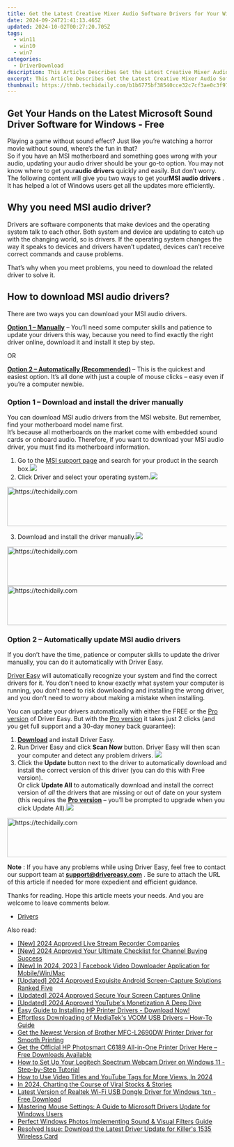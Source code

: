 ```yaml
---
title: Get the Latest Creative Mixer Audio Software Drivers for Your Windows 11 Device
date: 2024-09-24T21:41:13.465Z
updated: 2024-10-02T00:27:20.705Z
tags:
  - win11
  - win10
  - win7
categories:
  - DriverDownload
description: This Article Describes Get the Latest Creative Mixer Audio Software Drivers for Your Windows 11 Device
excerpt: This Article Describes Get the Latest Creative Mixer Audio Software Drivers for Your Windows 11 Device
thumbnail: https://thmb.techidaily.com/b1b6775bf38540cce32c7cf3ae0c3f9781deea4b62c3dc654004acc69b97d819.jpg
---
```


## Get Your Hands on the Latest Microsoft Sound Driver Software for Windows - Free

Playing a game without sound effect? Just like you’re watching a horror movie without sound, where’s the fun in that?  
 So if you have an MSI motherboard and something goes wrong with your audio, updating your audio driver should be your go-to option. You may not know where to get your**audio drivers** quickly and easily. But don’t worry. The following content will give you two ways to get your**MSI audio drivers** . It has helped a lot of Windows users get all the updates more efficiently.

## Why you need MSI audio driver?

 Drivers are software components that make devices and the operating system talk to each other. Both system and device are updating to catch up with the changing world, so is drivers. If the operating system changes the way it speaks to devices and drivers haven’t updated, devices can’t receive correct commands and cause problems.

 That’s why when you meet problems, you need to download the related driver to solve it.

## How to download MSI audio drivers?

There are two ways you can download your MSI audio drivers.

**[Option 1 – Manually](https://tools.techidaily.com/drivereasy/download/)**  – You’ll need some computer skills and patience to update your drivers this way, because you need to find exactly the right driver online, download it and install it step by step.

OR

**[Option 2 – Automatically (Recommended)](https://www.drivereasy.com/knowledge/download-msi-audio-drivers-for-windows/#op2) [](https://tools.techidaily.com/drivereasy/download/)**  – This is the quickest and easiest option. It’s all done with just a couple of mouse clicks – easy even if you’re a computer newbie.

### **Option 1 –** **Download and install the driver manually**

 You can download MSI audio drivers from the MSI website. But remember, find your motherboard model name first.  
 It’s because all motherboards on the market come with embedded sound cards or onboard audio. Therefore, if you want to download your MSI audio driver, you must find its motherboard information.

1. Go to the[](https://www.msi.com/Motherboard/support/Z270-GAMING-PRO-CARBON#down-driver&Win10%2064) [MSI support page](https://www.msi.com/support/download/) and search for your product in the search box.![](https://images.drivereasy.com/wp-content/uploads/2019/07/audio-support.jpg)
2. Click Driver and select your operating system.![](https://images.drivereasy.com/wp-content/uploads/2019/07/z270.jpg)

<!-- affiliate ads begin -->
<a href="https://review-au.sjv.io/c/5597632/2098702/14409" target="_top" id="2098702">
  <img src="//a.impactradius-go.com/display-ad/14409-2098702" border="0" alt="https://techidaily.com" width="728" height="90"/>
</a>
<img height="0" width="0" src="https://review-au.sjv.io/i/5597632/2098702/14409" style="position:absolute;visibility:hidden;" border="0" />
<!-- affiliate ads end -->

3. Download and install the driver manually.![](https://images.drivereasy.com/wp-content/uploads/2019/07/audio.jpg)

<!-- affiliate ads begin -->
<a href="https://imp.i357552.net/c/5597632/1061528/11832" target="_top" id="1061528">
  <img src="//a.impactradius-go.com/display-ad/11832-1061528" border="0" alt="https://techidaily.com" width="728" height="90"/>
</a>
<img height="0" width="0" src="https://imp.i357552.net/i/5597632/1061528/11832" style="position:absolute;visibility:hidden;" border="0" />
<!-- affiliate ads end -->

<!-- affiliate ads begin -->
<a href="https://appsumo.8odi.net/c/5597632/2151889/7443" target="_top" id="2151889">
  <img src="//a.impactradius-go.com/display-ad/7443-2151889" border="0" alt="https://techidaily.com" width="728" height="90"/>
</a>
<img height="0" width="0" src="https://appsumo.8odi.net/i/5597632/2151889/7443" style="position:absolute;visibility:hidden;" border="0" />
<!-- affiliate ads end -->

### **Option 2 – Automatically update MSI audio drivers**

 If you don’t have the time, patience or computer skills to update the driver manually, you can do it automatically with Driver Easy.

[Driver Easy](https://tools.techidaily.com/drivereasy/download/) will automatically recognize your system and find the correct drivers for it. You don’t need to know exactly what system your computer is running, you don’t need to risk downloading and installing the wrong driver, and you don’t need to worry about making a mistake when installing.

 You can update your drivers automatically with either the FREE or the [Pro version](https://tools.techidaily.com/drivereasy/download/) of Driver Easy. But with the [Pro version](https://tools.techidaily.com/drivereasy/download/) it takes just 2 clicks (and you get full support and a 30-day money back guarantee):

1. **[Download](https://tools.techidaily.com/drivereasy/download/)**  and install Driver Easy.
2. Run Driver Easy and click **Scan Now** button. Driver Easy will then scan your computer and detect any problem drivers. ![](https://images.drivereasy.com/wp-content/uploads/2019/07/NVIDIA-18.jpg)
3. Click the **Update** button next to the driver to automatically download and install the correct version of this driver (you can do this with Free version).  
 Or click **Update All** to automatically download and install the correct version of _all_ the drivers that are missing or out of date on your system (this requires the **[Pro version](https://tools.techidaily.com/drivereasy/download/)**  – you’ll be prompted to upgrade when you click Update All).![](https://images.drivereasy.com/wp-content/uploads/2019/07/audio1.jpg)

<!-- affiliate ads begin -->
<a href="https://unicoeye.pxf.io/c/5597632/2134494/18498" target="_top" id="2134494">
  <img src="//a.impactradius-go.com/display-ad/18498-2134494" border="0" alt="https://techidaily.com" width="721" height="90"/>
</a>
<img height="0" width="0" src="https://unicoeye.pxf.io/i/5597632/2134494/18498" style="position:absolute;visibility:hidden;" border="0" />
<!-- affiliate ads end -->

**Note** : If you have any problems while using Driver Easy, feel free to contact our support team at **[support@drivereasy.com](https://tools.techidaily.com/drivereasy/download/)**  . Be sure to attach the URL of this article if needed for more expedient and efficient guidance.

 Thanks for reading. Hope this article meets your needs. And you are welcome to leave comments below.

* [Drivers](https://tools.techidaily.com/drivereasy/download/)

<ins class="adsbygoogle"
     style="display:block"
     data-ad-format="autorelaxed"
     data-ad-client="ca-pub-7571918770474297"
     data-ad-slot="1223367746"></ins>

<ins class="adsbygoogle"
     style="display:block"
     data-ad-client="ca-pub-7571918770474297"
     data-ad-slot="8358498916"
     data-ad-format="auto"
     data-full-width-responsive="true"></ins>

<span class="atpl-alsoreadstyle">Also read:</span>
<div><ul>
<li><a href="https://desktop-recording.techidaily.com/new-2024-approved-live-stream-recorder-companies/"><u>[New] 2024 Approved Live Stream Recorder Companies</u></a></li>
<li><a href="https://youtube-blog.techidaily.com/024-approved-your-ultimate-checklist-for-channel-buying-success/"><u>[New] 2024 Approved Your Ultimate Checklist for Channel Buying Success</u></a></li>
<li><a href="https://facebook-clips.techidaily.com/new-in-2024-2023-facebook-video-downloader-application-for-mobilewinmac/"><u>[New] In 2024, 2023 | Facebook Video Downloader Application for Mobile/Win/Mac</u></a></li>
<li><a href="https://screen-mirroring-recording.techidaily.com/updated-2024-approved-exquisite-android-screen-capture-solutions-ranked-five/"><u>[Updated] 2024 Approved Exquisite Android Screen-Capture Solutions Ranked Five</u></a></li>
<li><a href="https://visual-screen-recording.techidaily.com/updated-2024-approved-secure-your-screen-captures-online/"><u>[Updated] 2024 Approved Secure Your Screen Captures Online</u></a></li>
<li><a href="https://youtube-tips.techidaily.com/ed-2024-approved-youtubes-monetization-a-deep-dive/"><u>[Updated] 2024 Approved YouTube's Monetization A Deep Dive</u></a></li>
<li><a href="https://hardware-help.techidaily.com/easy-guide-to-installing-hp-printer-drivers-download-now/"><u>Easy Guide to Installing HP Printer Drivers - Download Now!</u></a></li>
<li><a href="https://hardware-help.techidaily.com/effortless-downloading-of-mediateks-vcom-usb-drivers-how-to-guide/"><u>Effortless Downloading of MediaTek's VCOM USB Drivers – How-To Guide</u></a></li>
<li><a href="https://hardware-help.techidaily.com/get-the-newest-version-of-brother-mfc-l2690dw-printer-driver-for-smooth-printing/"><u>Get the Newest Version of Brother MFC-L2690DW Printer Driver for Smooth Printing</u></a></li>
<li><a href="https://hardware-help.techidaily.com/get-the-official-hp-photosmart-c6189-all-in-one-printer-driver-here-free-downloads-available/"><u>Get the Official HP Photosmart C6189 All-in-One Printer Driver Here – Free Downloads Available</u></a></li>
<li><a href="https://hardware-help.techidaily.com/how-to-set-up-your-logitech-spectrum-webcam-driver-on-windows-11-step-by-step-tutorial/"><u>How to Set Up Your Logitech Spectrum Webcam Driver on Windows 11 - Step-by-Step Tutorial</u></a></li>
<li><a href="https://facebook-video-footage.techidaily.com/how-to-use-video-titles-and-youtube-tags-for-more-views-in-2024/"><u>How to Use Video Titles and YouTube Tags for More Views, In 2024</u></a></li>
<li><a href="https://article-files.techidaily.com/in-2024-charting-the-course-of-viral-stocks-and-stories/"><u>In 2024, Charting the Course of Viral Stocks & Stories</u></a></li>
<li><a href="https://hardware-help.techidaily.com/latest-version-of-realtek-wi-fi-usb-dongle-driver-for-windows-tn-free-download/"><u>Latest Version of Realtek Wi-Fi USB Dongle Driver for Windows ˈtɛn - Free Download</u></a></li>
<li><a href="https://hardware-help.techidaily.com/mastering-mouse-settings-a-guide-to-microsoft-drivers-update-for-windows-users/"><u>Mastering Mouse Settings: A Guide to Microsoft Drivers Update for Windows Users</u></a></li>
<li><a href="https://article-helps.techidaily.com/perfect-windows-photos-implementing-sound-and-visual-filters-guide/"><u>Perfect Windows Photos Implementing Sound & Visual Filters Guide</u></a></li>
<li><a href="https://hardware-help.techidaily.com/resolved-issue-download-the-latest-driver-update-for-killers-1535-wireless-card/"><u>Resolved Issue: Download the Latest Driver Update for Killer's 1535 Wireless Card</u></a></li>
</ul></div>

